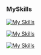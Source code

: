 ### MySkills
[![My Skills](https://skillicons.dev/icons?i=html,css,js,git)](https://skillicons.dev)

[![My Skills](https://skillicons.dev/icons?i=java,py,linux,mysql,nodejs,idea,pycharm,postman,figma,docker&theme=light)](https://skillicons.dev)

[![My Skills](https://skillicons.dev/icons?i=aws,gcp,azure,firebase,ansible,react&perline=10)](https://skillicons.dev)
